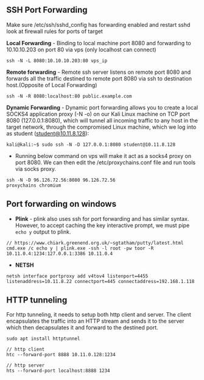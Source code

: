 ## SSH Port Forwarding


Make sure /etc/ssh/sshd_config has forwarding enabled and restart sshd 
look at firewall rules for ports of target

__Local Forwarding__ - Binding to local machine port 8080 and forwarding to 10.10.10.203 on port 80 via vps (only localhost can connect)

```
ssh -N -L 8080:10.10.10.203:80 vps_ip
```

__Remote forwarding__ - Remote ssh server listens on remote port 8080 and forwards all the traffic destined to remote port 8080 via ssh to destination host.(Opposite of Local Forwarding)

```
ssh -N -R 8080:localhost:80 public.example.com
```

__Dynamic Forwarding__ - Dynamic port forwarding allows you to create a local SOCKS4 application proxy (-N -o) on our Kali Linux machine on TCP port 8080 (127.0.0.1:8080), which will tunnel all incoming traffic to any host in the target network, through the compromised Linux machine, which we log into as student (student@10.11.8.128):

```
kali@kali:~$ sudo ssh -N -D 127.0.0.1:8080 student@10.11.8.128
```

* Running below command on vps will make it act as a socks4 proxy on port 8080. We can then edit the /etc/proxychains.conf file and run tools via socks proxy.

```
ssh -N -D 96.126.72.56:8080 96.126.72.56
proxychains chromium
```

## Port forwarding on windows

* __Plink__ - plink also uses ssh for port forwarding and has similar syntax. However, to accept caching the key interactive prompt, we must pipe `echo y` output to plink.

```
// https://www.chiark.greenend.org.uk/~sgtatham/putty/latest.html
cmd.exe /c echo y | plink.exe -ssh -l root -pw toor -R 10.11.0.4:1234:127.0.0.1:3386 10.11.0.4
```

* __NETSH__

```
netsh interface portproxy add v4tov4 listenport=4455 listenaddress=10.11.8.22 connectport=445 connectaddress=192.168.1.118
```

## HTTP tunneling

For http tunneling, it needs to setup both http client and server. The client encapsulates the traffic into an HTTP stream and sends it to the server which then decapsulates it and forward to the destined port.

```
sudo apt install httptunnel

// http client
htc --forward-port 8888 10.11.0.128:1234

// http server 
hts --forward-port localhost:8888 1234
```